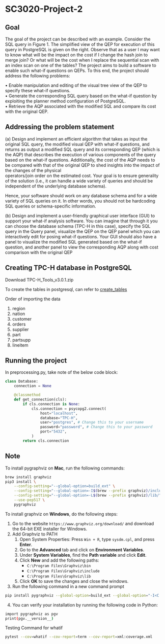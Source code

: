 # SC3020-Project-2

## Goal

The goal of the project can be described with an example. Consider the SQL query in
Figure 1. The simplified view of the QEP for execution of this query in PostgreSQL is given on the right. Observe that as a user I may want to know what will be the impact on the cost if I change the hash join to merge join? Or what will be the cost when I replace the sequential scan with an index scan on one of the tables? The project aims to build a software to enable such what-if questions on QEPs. To this end, the project should address the following problems:

• Enable manipulation and editing of the visual tree view of the QEP to specify these what-if questions.  
• Generate the corresponding SQL query based on the what-if question by exploiting the planner method configuration of PostgreSQL.  
• Retrieve the AQP associated with the modified SQL and compare its cost with the original QEP.

## Addressing the problem statement

(a) Design and implement an efficient algorithm that takes as input the original SQL
query, the modified visual QEP with what-if questions, and returns as output a
modified SQL query and its corresponding QEP (which is the AQP) that describes
the execution of various components of the query based on the what-if
questions. Additionally, the cost of the AQP needs to be compared with that of
the original QEP to shed insights into the impact of the changes of the physical  
operators/join order on the estimated cost. Your goal is to ensure generality of the solution (i.e., it can handle a wide variety of queries and should be independent of the underlying database schema).

Hence, your software should work on any database schema and for a wide variety of SQL queries on it. In other words, you should not be hardcoding SQL queries or schema-specific information.

(b) Design and implement a user-friendly graphical user interface (GUI) to support your what-if analysis software. You can imagine that through it you can choose the database schema (TPC-H in this case), specify the SQL query in the Query panel, visualize the QEP on the QEP panel which you can interactively edit for posing what-if questions. Your GUI should also have a panel to visualize the modified SQL generated based on the what-if question, and another panel to view the corresponding AQP along with cost comparison with the original QEP

## Creating TPC-H database in PostgreSQL

Download TPC-H_Tools_v3.0.1.zip

To create the tables in postgresql, can refer to [create_tables](create_tables.md)

Order of importing the data

1. region
2. nation
3. customer
4. orders
5. supplier
6. part
7. partsupp
8. lineitem

## Running the project

In preprocessing.py, take note of the below code block:

```python
class Database:
    connection = None

    @classmethod
    def get_connection(cls):
        if cls.connection is None:
            cls.connection = psycopg2.connect(
                host="localhost",
                database="TPC-H",
                user="postgres", # Change this to your username
                password="password", # Change this to your password
                port="5432",
            )
        return cls.connection
```

## Note

To install pygraphviz on **Mac**, run the following commands:

```bash
brew install graphviz
pip3 install \
    --config-setting="--global-option=build_ext" \
    --config-setting="--global-option=-I$(brew --prefix graphviz)/include/" \
    --config-setting="--global-option=-L$(brew --prefix graphviz)/lib/" \
    --use-pep517 \
    pygraphviz
```


To install graphviz on **Windows**, do the following steps:

1. Go to the website `https://www.graphviz.org/download/` and download the 64-bit EXE installer for Windows.
2. Add Graphviz to PATH
    1) Open System Properties: Press `Win + R`, type `sysdm.cpl`, and press **Enter**.
    2) Go to the **Advanced** tab and click on **Environment Variables**.
    3) Under **System Variables**, find the **Path variable** and click **Edit**.
    4) Click **New** and add the following paths:
       - `C:\Program Files\Graphviz\bin`
       - `C:\Program Files\Graphviz\include`
       - `C:\Program Files\Graphviz\lib`
    6) Click **OK** to save the changes and close the windows.
3. Run the following command in a new command prompt
   
```bash
pip install pygraphviz --global-option=build_ext --global-option="-I<C:\Program Files\Graphviz\include>" --global-option="-L<C:\Program Files\Graphviz\lib>"
```

4. You can verify your installation by running the following code in Python:

```bash
import pygraphviz as pgv
print(pgv.__version__)
```

Testing Command for whatif

```bash
pytest --cov=whatif --cov-report=term --cov-report=xml:coverage.xml
```

